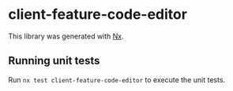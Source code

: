 # client-feature-code-editor

This library was generated with [Nx](https://nx.dev).

## Running unit tests

Run `nx test client-feature-code-editor` to execute the unit tests.
